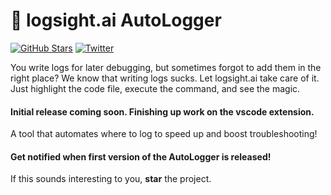 # :memo: logsight.ai AutoLogger

[![GitHub Stars](https://img.shields.io/github/stars/aiops/autologger?style=social)](https://github.com/aiops/autologger) [![Twitter](https://img.shields.io/twitter/follow/logsight.svg?label=logsight&style=flat&logo=twitter&logoColor=4FADFF)](https://twitter.com/logsight)

You write logs for later debugging, but sometimes forgot to add them in the right place? We know that writing logs sucks. Let logsight.ai take care of it. Just highlight the code file, execute the command, and see the magic.
    
#### Initial release coming soon. Finishing up work on the vscode extension. 
A tool that automates where to log to speed up and boost troubleshooting!


#### Get notified when first version of the AutoLogger is released!
If this sounds interesting to you, **star** the project.
